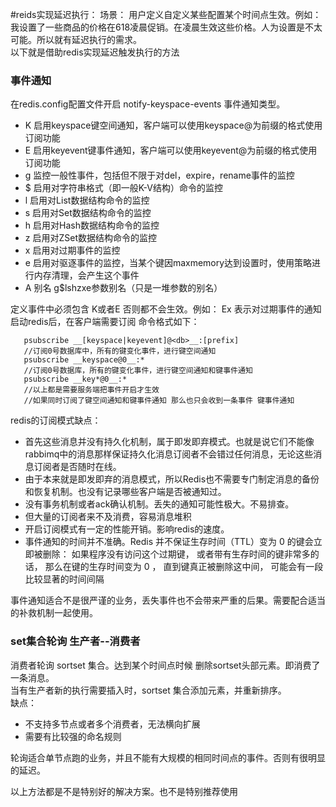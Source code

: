 #reids实现延迟执行：
场景：
  用户定义自定义某些配置某个时间点生效。例如：我设置了一些商品的价格在618凌晨促销。在凌晨生效这些价格。人为设置是不太可能。所以就有延迟执行的需求。  
  以下就是借助redis实现延迟触发执行的方法
 ###  事件通知
 在redis.config配置文件开启 notify-keyspace-events 事件通知类型。
-  K  启用keyspace键空间通知，客户端可以使用keyspace@为前缀的格式使用订阅功能
-  E  启用keyevent键事件通知，客户端可以使用keyevent@为前缀的格式使用订阅功能
-  g  监控一般性事件，包括但不限于对del，expire，rename事件的监控
-  $  启用对字符串格式（即一般K-V结构）命令的监控
-  l  启用对List数据结构命令的监控
-  s  启用对Set数据结构命令的监控
-  h  启用对Hash数据结构命令的监控
-  z  启用对ZSet数据结构命令的监控
-  x  启用对过期事件的监控
-  e  启用对驱逐事件的监控，当某个键因maxmemory达到设置时，使用策略进行内存清理，会产生这个事件
-  A  别名 g$lshzxe参数别名（只是一堆参数的别名）

定义事件中必须包含 K或者E 否则都不会生效。例如： Ex 表示对过期事件的通知  
启动redis后，在客户端需要订阅  命令格式如下： 
``` 
   psubscribe __[keyspace|keyevent]@<db>__:[prefix]
   //订阅0号数据库中，所有的键变化事件，进行键空间通知
   psubscribe __keyspace@0__:*  
   //订阅0号数据库，所有的键变化事件，进行键空间通知和键事件通知
   psubscribe __key*@0__:*
   //以上都是需要服务端把事件开启才生效
   //如果同时订阅了键空间通知和键事件通知 那么也只会收到一条事件 键事件通知
``` 
redis的订阅模式缺点：
- 首先这些消息并没有持久化机制，属于即发即弃模式。也就是说它们不能像rabbimq中的消息那样保证持久化消息订阅者不会错过任何消息，无论这些消息订阅者是否随时在线。
- 由于本来就是即发即弃的消息模式，所以Redis也不需要专门制定消息的备份和恢复机制。也没有记录哪些客户端是否被通知过。
- 没有事务机制或者ack确认机制。丢失的通知可能性极大。不易排查。
- 但大量的订阅者来不及消费，容易消息堆积
- 开启订阅模式有一定的性能开销。影响redis的速度。
- 事件通知的时间并不准确。Redis 并不保证生存时间（TTL）变为 0 的键会立即被删除： 如果程序没有访问这个过期键， 或者带有生存时间的键非常多的话， 那么在键的生存时间变为 0 ， 直到键真正被删除这中间， 可能会有一段比较显著的时间间隔
 
事件通知适合不是很严谨的业务，丢失事件也不会带来严重的后果。需要配合适当的补救机制一起使用。

 
 
### set集合轮询 生产者--消费者
消费者轮询 sortset 集合。达到某个时间点时候 删除sortset头部元素。即消费了一条消息。  
当有生产者新的执行需要插入时，sortset 集合添加元素，并重新排序。  
缺点：
- 不支持多节点或者多个消费者，无法横向扩展
- 需要有比较强的命名规则

轮询适合单节点跑的业务，并且不能有大规模的相同时间点的事件。否则有很明显的延迟。

以上方法都是不是特别好的解决方案。也不是特别推荐使用